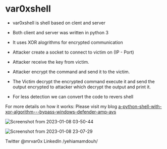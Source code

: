 # var0xshell

* var0xshell is shell based on clent and server 
* Both client and server was written in python 3
* It uses XOR alogrithms for encrypted communication

* Attacker create a socket to connect to victim on (IP - Port)
* Attacker receive the key from victim. 
* Attacker encrypt the command and send it to the victim. 
* The Victim decrypt the encrypted command execute it and send the output encrypted to attacker which decrypt the output and print it. 
* For less detection we can convert the code to revers shell 

For more details on how it works: Please visit my blog [a-python-shell-with-xor-algorithm---bypass-windows-defender-amp-avs](https://mrvar0x.com/2023/01/09/a-python-shell-with-xor-algorithm-bypass-windows-defender-amp-avs/)

![Screenshot from 2023-01-08 03-50-44](https://user-images.githubusercontent.com/3721991/211220405-913f3c29-4101-4d5b-a667-dec5ff0ad4bd.png)

![Screenshot from 2023-01-08 23-07-29](https://user-images.githubusercontent.com/3721991/211220414-3c636bed-660c-486e-806c-a5b7411add68.png)

Twitter @mrvar0x
LinkedIn /yehiamamdouh/
